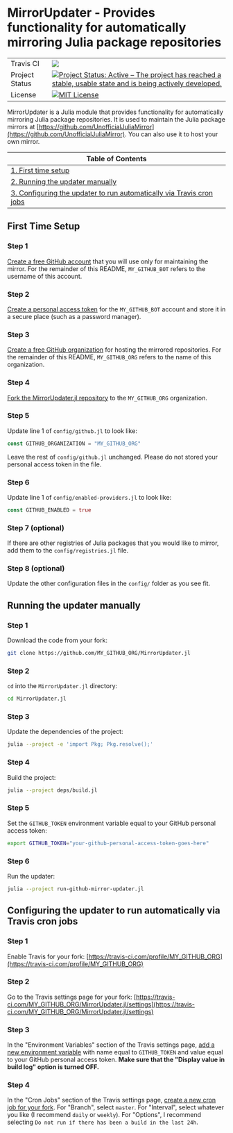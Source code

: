 # MirrorUpdater - Provides functionality for automatically mirroring Julia package repositories

<table>
    <tbody>
        <tr>
            <td>Travis CI</td>
            <td><a href="https://travis-ci.com/UnofficialJuliaMirror/MirrorUpdater.jl/branches"><img src="https://travis-ci.com/UnofficialJuliaMirror/MirrorUpdater.jl.svg?branch=master"></a></td>
        </tr>
        <tr>
            <td>Project Status</td>
            <td><a href="https://www.repostatus.org/#active"><img src="https://www.repostatus.org/badges/latest/active.svg" alt="Project Status: Active – The project has reached a stable, usable state and is being actively developed." /></a></td>
        </tr>
        <tr>
            <td>License</td>
            <td><a href="https://github.com/UnofficialJuliaMirror/MirrorUpdater.jl/blob/master/LICENSE"><img title="MIT License" alt="MIT License" src="https://img.shields.io/github/license/mashape/apistatus.svg"></a></td>
        </tr>
    </tbody>
</table>

MirrorUpdater is a Julia module that provides functionality for automatically
mirroring Julia package repositories. It is used to maintain the Julia package
mirrors at
[https://github.com/UnofficialJuliaMirror](https://github.com/UnofficialJuliaMirror).
You can also use it to host your own mirror.

| Table of Contents |
| ----------------- |
| [1. First time setup](#first-time-setup) |
| [2. Running the updater manually](#running-the-updater-manually) |
| [3. Configuring the updater to run automatically via Travis cron jobs](#configuring-the-updater-to-run-automatically-via-travis-cron-jobs) |

## First Time Setup

### Step 1

[Create a free GitHub account](https://help.github.com/articles/signing-up-for-a-new-github-account/) that you will use only for maintaining the mirror. For the remainder of this README, `MY_GITHUB_BOT` refers to the username of this account.

### Step 2

[Create a personal access token](https://help.github.com/articles/creating-a-personal-access-token-for-the-command-line/) for the `MY_GITHUB_BOT` account and store it in a secure place (such as a password manager).

### Step 3

[Create a free GitHub organization](https://help.github.com/articles/creating-a-new-organization-from-scratch/) for hosting the mirrored repositories. For the remainder of this README, `MY_GITHUB_ORG` refers to the name of this organization.

### Step 4

[Fork the MirrorUpdater.jl repository](https://github.com/UnofficialJuliaMirror/MirrorUpdater.jl/fork) to the `MY_GITHUB_ORG` organization.

### Step 5

Update line 1 of `config/github.jl` to look like:
```julia
const GITHUB_ORGANIZATION = "MY_GITHUB_ORG"
```

Leave the rest of `config/github.jl` unchanged. Please do not stored your personal access token in the file.

### Step 6

Update line 1 of `config/enabled-providers.jl` to look like:
```julia
const GITHUB_ENABLED = true
```
### Step 7 (optional)

If there are other registries of Julia packages that you would like to mirror, add them to the `config/registries.jl` file.

### Step 8 (optional)

Update the other configuration files in the `config/` folder as you see fit.

## Running the updater manually

### Step 1

Download the code from your fork:
```bash
git clone https://github.com/MY_GITHUB_ORG/MirrorUpdater.jl
```

### Step 2

`cd` into the `MirrorUpdater.jl` directory:
```bash
cd MirrorUpdater.jl
```

### Step 3

Update the dependencies of the project:
```bash
julia --project -e 'import Pkg; Pkg.resolve();'
```

### Step 4

Build the project:
```bash
julia --project deps/build.jl
```

### Step 5

Set the `GITHUB_TOKEN` environment variable equal to your GitHub personal access token:

```bash
export GITHUB_TOKEN="your-github-personal-access-token-goes-here"
```

### Step 6

Run the updater:

```bash
julia --project run-github-mirror-updater.jl
```

## Configuring the updater to run automatically via Travis cron jobs

### Step 1

Enable Travis for your fork: [https://travis-ci.com/profile/MY_GITHUB_ORG](https://travis-ci.com/profile/MY_GITHUB_ORG)

### Step 2

Go to the Travis settings page for your fork: [https://travis-ci.com/MY_GITHUB_ORG/MirrorUpdater.jl/settings](https://travis-ci.com/MY_GITHUB_ORG/MirrorUpdater.jl/settings)

### Step 3

In the "Environment Variables" section of the Travis settings page, [add a new environment variable](https://docs.travis-ci.com/user/environment-variables/#defining-variables-in-repository-settings) with name equal to `GITHUB_TOKEN` and value equal to your GitHub personal access token. **Make sure that the "Display value in build log" option is turned OFF.**

### Step 4

In the "Cron Jobs" section of the Travis settings page, [create a new cron job for your fork](https://docs.travis-ci.com/user/cron-jobs/#adding-cron-jobs). For "Branch", select `master`. For "Interval", select whatever you like (I recommend `daily` or `weekly`). For "Options", I recommend selecting `Do not run if there has been a build in the last 24h`.
